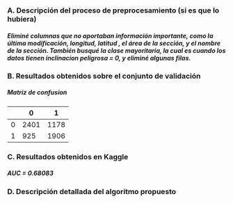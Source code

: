 
<h3>  A. Descripción del proceso de preprocesamiento (si es que lo hubiera)</h3>

<h5>Eliminé columnas que no aportaban información importante, como la última modificación, longitud, latitud , el área de la sección, y el nombre de la sección.
También busqué la clase mayoritaria, la cual es cuando los datos tienen inclinacion peligrosa = 0, y eliminé algunas filas. </h5>




<h3>  B. Resultados obtenidos sobre el conjunto de validación</h3>

<h5>Matriz de confusion</h5>

| | 0 | 1 |
| --------- | --------- | --------- |
| 0 | 2401 | 1178 |
| 1 | 925 | 1906 |



<h3>  C. Resultados obtenidos en Kaggle</h3>

<h5>AUC = 0.68083 </h5>


<h3>  D. Descripción detallada del algoritmo propuesto</h3>


